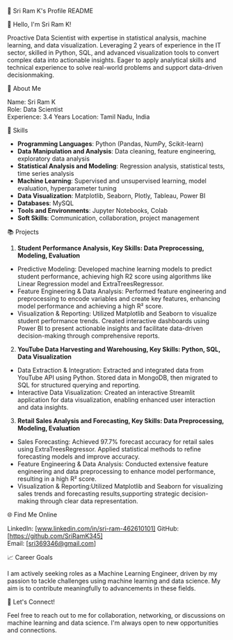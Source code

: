 💼 Sri Ram K's Profile README

👋 Hello, I'm Sri Ram K!

Proactive Data Scientist with expertise in statistical analysis, machine learning, and data visualization. Leveraging 2 years of
experience in the IT sector, skilled in Python, SQL, and advanced visualization tools to convert complex data into actionable insights. Eager to apply analytical skills and technical experience to solve real-world problems and support data-driven decisionmaking.

🌟 About Me

Name: Sri Ram K  
Role: Data Scientist  
Experience: 3.4 Years
Location: Tamil Nadu, India  

🔧 Skills

- **Programming Languages**: Python (Pandas, NumPy, Scikit-learn)
- **Data Manipulation and Analysis**: Data cleaning, feature engineering, exploratory data analysis
- **Statistical Analysis and Modeling**: Regression analysis, statistical tests, time series analysis
- **Machine Learning**: Supervised and unsupervised learning, model evaluation, hyperparameter tuning
- **Data Visualization**: Matplotlib, Seaborn, Plotly, Tableau, Power BI
- **Databases**: MySQL
- **Tools and Environments**: Jupyter Notebooks, Colab
- **Soft Skills**: Communication, collaboration, project management

📚 Projects

1. **Student Performance Analysis, Key Skills: Data Preprocessing, Modeling, Evaluation**
- Predictive Modeling: Developed machine learning models to predict student performance, achieving high R2 score using algorithms like 
  Linear Regression model and ExtraTreesRegressor.
- Feature Engineering & Data Analysis: Performed feature engineering and preprocessing to encode variables and create key features, 
  enhancing model performance and achieving a high R² score.
- Visualization & Reporting: Utilized Matplotlib and Seaborn to visualize student performance trends. Created interactive dashboards using 
  Power BI to present actionable insights and facilitate data-driven decision-making through comprehensive reports.
2. **YouTube Data Harvesting and Warehousing, Key Skills: Python, SQL, Data Visualization**
- Data Extraction & Integration: Extracted and integrated data from YouTube API using Python. Stored data in MongoDB, then migrated to SQL 
  for structured querying and reporting.
- Interactive Data Visualization: Created an interactive Streamlit application for data visualization, enabling enhanced user interaction 
  and data insights.
3. **Retail Sales Analysis and Forecasting, Key Skills: Data Preprocessing, Modeling, Evaluation**
- Sales Forecasting: Achieved 97.7% forecast accuracy for retail sales using ExtraTreesRegressor. Applied statistical methods to refine 
  forecasting models and improve accuracy.
- Feature Engineering & Data Analysis: Conducted extensive feature engineering and data preprocessing to enhance model performance, 
  resulting in a high R² score.
- Visualization & Reporting:Utilized Matplotlib and Seaborn for visualizing sales trends and forecasting results,supporting strategic 
  decision-making through clear data representation.
  
🌐 Find Me Online

LinkedIn: [www.linkedin.com/in/sri-ram-462610101] 
GitHub: [https://github.com/SriRamK345]  
Email: [sri369346@gmail.com]

📈 Career Goals

I am actively seeking roles as a Machine Learning Engineer, driven by my passion to tackle challenges using machine learning and data science. My aim is to contribute meaningfully to advancements in these fields.

💬 Let's Connect!

Feel free to reach out to me for collaboration, networking, or discussions on machine learning and data science. I'm always open to new opportunities and connections.
